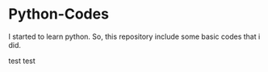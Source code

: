# Python-Codes
I started to learn python. So, this repository include some basic codes that i did.

test test
